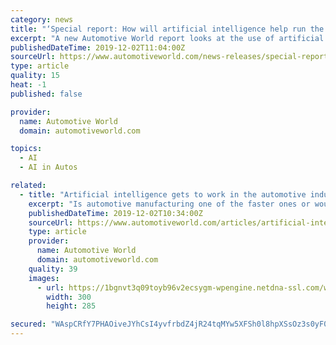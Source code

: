 ```yaml
---
category: news
title: "‘Special report: How will artificial intelligence help run the auto industry?’"
excerpt: "A new Automotive World report looks at the use of artificial intelligence (AI) in corporate and non-driving aspects of automotive ... Discussion about the use of AI in the automotive industry most frequently focuses on AI in self-driving and autonomous vehicle (AV) applications, but there is a significant place for AI deployment in many other ..."
publishedDateTime: 2019-12-02T11:04:00Z
sourceUrl: https://www.automotiveworld.com/news-releases/special-report-how-will-artificial-intelligence-help-run-the-auto-industry-2/
type: article
quality: 15
heat: -1
published: false

provider:
  name: Automotive World
  domain: automotiveworld.com

topics:
  - AI
  - AI in Autos

related:
  - title: "Artificial intelligence gets to work in the automotive industry"
    excerpt: "Is automotive manufacturing one of the faster ones or would it be among the last? Artificial intelligence (AI) encompasses various technologies including machine learning (ML), deep learning (neural network), computer vision and image processing, natural language processing (NLP), speech recognition, context-aware processing, and predictive APIs."
    publishedDateTime: 2019-12-02T10:34:00Z
    sourceUrl: https://www.automotiveworld.com/articles/artificial-intelligence-gets-to-work-in-the-automotive-industry/
    type: article
    provider:
      name: Automotive World
      domain: automotiveworld.com
    quality: 39
    images:
      - url: https://1bgnvt3q09toyb96v2ecsygm-wpengine.netdna-ssl.com/wp-content/uploads/2019/11/umlaut-rpa-graphic-300x285.jpg
        width: 300
        height: 285

secured: "WAspCRfY7PHAOiveJYhCsI4yvfrbdZ4jR24tqMYw5XFSh0l8hpXSsOz3s0yF0Uhd6flF/HqzvaikkG/iZC3Q0lx8WXXU0wHIGJMNjUmq/3rG8rVGNFjKi/GRkLAfkxJMAZXaP1NZZ0BxBzjUokxu6jVnb7SpH5sP1UsgzVX0SuHj2z68HmoJGNo8UPShy/HOI1yqmrHjWisqMABLtoiu5vWLUS/U+RRixFr9IBPljht9OrP5p0YOt9jGlfL82QVmunpKn3lmHim8zuoC5uXWOg==;jLEfhlEd8FOibB/qJvaaiQ=="
---
```


